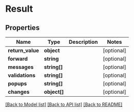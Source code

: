 # Result

## Properties
Name | Type | Description | Notes
------------ | ------------- | ------------- | -------------
**return_value** | **object** |  | [optional] 
**forward** | **string** |  | [optional] 
**messages** | **string[]** |  | [optional] 
**validations** | **string[]** |  | [optional] 
**popups** | **string[]** |  | [optional] 
**changes** | **object[]** |  | [optional] 

[[Back to Model list]](../../README.md#documentation-for-models) [[Back to API list]](../../README.md#documentation-for-api-endpoints) [[Back to README]](../../README.md)

